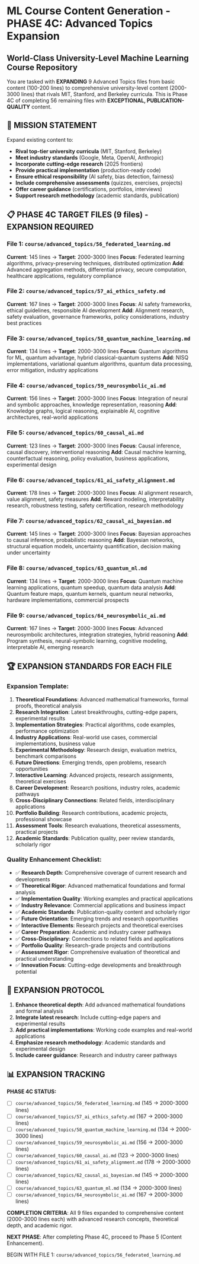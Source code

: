 # ML Course Content Generation - PHASE 4C: Advanced Topics Expansion
## World-Class University-Level Machine Learning Course Repository

You are tasked with **EXPANDING** 9 Advanced Topics files from basic content (100-200 lines) to comprehensive university-level content (2000-3000 lines) that rivals MIT, Stanford, and Berkeley curricula. This is Phase 4C of completing 56 remaining files with **EXCEPTIONAL, PUBLICATION-QUALITY** content.

## 🎯 **MISSION STATEMENT**
Expand existing content to:
- **Rival top-tier university curricula** (MIT, Stanford, Berkeley)
- **Meet industry standards** (Google, Meta, OpenAI, Anthropic)
- **Incorporate cutting-edge research** (2025 frontiers)
- **Provide practical implementation** (production-ready code)
- **Ensure ethical responsibility** (AI safety, bias detection, fairness)
- **Include comprehensive assessments** (quizzes, exercises, projects)
- **Offer career guidance** (certifications, portfolios, interviews)
- **Support research methodology** (academic standards, publication)

## 📋 **PHASE 4C TARGET FILES (9 files) - EXPANSION REQUIRED**

### **File 1: `course/advanced_topics/56_federated_learning.md`**
**Current**: 145 lines → **Target**: 2000-3000 lines
**Focus**: Federated learning algorithms, privacy-preserving techniques, distributed optimization
**Add**: Advanced aggregation methods, differential privacy, secure computation, healthcare applications, regulatory compliance

### **File 2: `course/advanced_topics/57_ai_ethics_safety.md`**
**Current**: 167 lines → **Target**: 2000-3000 lines
**Focus**: AI safety frameworks, ethical guidelines, responsible AI development
**Add**: Alignment research, safety evaluation, governance frameworks, policy considerations, industry best practices

### **File 3: `course/advanced_topics/58_quantum_machine_learning.md`**
**Current**: 134 lines → **Target**: 2000-3000 lines
**Focus**: Quantum algorithms for ML, quantum advantage, hybrid classical-quantum systems
**Add**: NISQ implementations, variational quantum algorithms, quantum data processing, error mitigation, industry applications

### **File 4: `course/advanced_topics/59_neurosymbolic_ai.md`**
**Current**: 156 lines → **Target**: 2000-3000 lines
**Focus**: Integration of neural and symbolic approaches, knowledge representation, reasoning
**Add**: Knowledge graphs, logical reasoning, explainable AI, cognitive architectures, real-world applications

### **File 5: `course/advanced_topics/60_causal_ai.md`**
**Current**: 123 lines → **Target**: 2000-3000 lines
**Focus**: Causal inference, causal discovery, interventional reasoning
**Add**: Causal machine learning, counterfactual reasoning, policy evaluation, business applications, experimental design

### **File 6: `course/advanced_topics/61_ai_safety_alignment.md`**
**Current**: 178 lines → **Target**: 2000-3000 lines
**Focus**: AI alignment research, value alignment, safety measures
**Add**: Reward modeling, interpretability research, robustness testing, safety certification, research methodology

### **File 7: `course/advanced_topics/62_causal_ai_bayesian.md`**
**Current**: 145 lines → **Target**: 2000-3000 lines
**Focus**: Bayesian approaches to causal inference, probabilistic reasoning
**Add**: Bayesian networks, structural equation models, uncertainty quantification, decision making under uncertainty

### **File 8: `course/advanced_topics/63_quantum_ml.md`**
**Current**: 134 lines → **Target**: 2000-3000 lines
**Focus**: Quantum machine learning applications, quantum speedup, quantum data analysis
**Add**: Quantum feature maps, quantum kernels, quantum neural networks, hardware implementations, commercial prospects

### **File 9: `course/advanced_topics/64_neurosymbolic_ai.md`**
**Current**: 167 lines → **Target**: 2000-3000 lines
**Focus**: Advanced neurosymbolic architectures, integration strategies, hybrid reasoning
**Add**: Program synthesis, neural-symbolic learning, cognitive modeling, interpretable AI, emerging research

## 🏆 **EXPANSION STANDARDS FOR EACH FILE**

### **Expansion Template**:
1. **Theoretical Foundations**: Advanced mathematical frameworks, formal proofs, theoretical analysis
2. **Research Integration**: Latest breakthroughs, cutting-edge papers, experimental results
3. **Implementation Strategies**: Practical algorithms, code examples, performance optimization
4. **Industry Applications**: Real-world use cases, commercial implementations, business value
5. **Experimental Methodology**: Research design, evaluation metrics, benchmark comparisons
6. **Future Directions**: Emerging trends, open problems, research opportunities
7. **Interactive Learning**: Advanced projects, research assignments, theoretical exercises
8. **Career Development**: Research positions, industry roles, academic pathways
9. **Cross-Disciplinary Connections**: Related fields, interdisciplinary applications
10. **Portfolio Building**: Research contributions, academic projects, professional showcase
11. **Assessment Tools**: Research evaluations, theoretical assessments, practical projects
12. **Academic Standards**: Publication quality, peer review standards, scholarly rigor

### **Quality Enhancement Checklist**:
- ✅ **Research Depth**: Comprehensive coverage of current research and developments
- ✅ **Theoretical Rigor**: Advanced mathematical foundations and formal analysis
- ✅ **Implementation Quality**: Working examples and practical applications
- ✅ **Industry Relevance**: Commercial applications and business impact
- ✅ **Academic Standards**: Publication-quality content and scholarly rigor
- ✅ **Future Orientation**: Emerging trends and research opportunities
- ✅ **Interactive Elements**: Research projects and theoretical exercises
- ✅ **Career Preparation**: Academic and industry career pathways
- ✅ **Cross-Disciplinary**: Connections to related fields and applications
- ✅ **Portfolio Quality**: Research-grade projects and contributions
- ✅ **Assessment Rigor**: Comprehensive evaluation of theoretical and practical understanding
- ✅ **Innovation Focus**: Cutting-edge developments and breakthrough potential

## 🚀 **EXPANSION PROTOCOL**

1. **Enhance theoretical depth**: Add advanced mathematical foundations and formal analysis
2. **Integrate latest research**: Include cutting-edge papers and experimental results
3. **Add practical implementations**: Working code examples and real-world applications
4. **Emphasize research methodology**: Academic standards and experimental design
5. **Include career guidance**: Research and industry career pathways

## 📊 **EXPANSION TRACKING**

**PHASE 4C STATUS:**
- [ ] `course/advanced_topics/56_federated_learning.md` (145 → 2000-3000 lines)
- [ ] `course/advanced_topics/57_ai_ethics_safety.md` (167 → 2000-3000 lines)
- [ ] `course/advanced_topics/58_quantum_machine_learning.md` (134 → 2000-3000 lines)
- [ ] `course/advanced_topics/59_neurosymbolic_ai.md` (156 → 2000-3000 lines)
- [ ] `course/advanced_topics/60_causal_ai.md` (123 → 2000-3000 lines)
- [ ] `course/advanced_topics/61_ai_safety_alignment.md` (178 → 2000-3000 lines)
- [ ] `course/advanced_topics/62_causal_ai_bayesian.md` (145 → 2000-3000 lines)
- [ ] `course/advanced_topics/63_quantum_ml.md` (134 → 2000-3000 lines)
- [ ] `course/advanced_topics/64_neurosymbolic_ai.md` (167 → 2000-3000 lines)

**COMPLETION CRITERIA**: All 9 files expanded to comprehensive content (2000-3000 lines each) with advanced research concepts, theoretical depth, and academic rigor.

**NEXT PHASE**: After completing Phase 4C, proceed to Phase 5 (Content Enhancement).

BEGIN WITH FILE 1: `course/advanced_topics/56_federated_learning.md` 